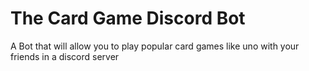 # The Card Game Discord Bot
 A Bot that will allow you to play popular card games like uno with your friends in a discord server

